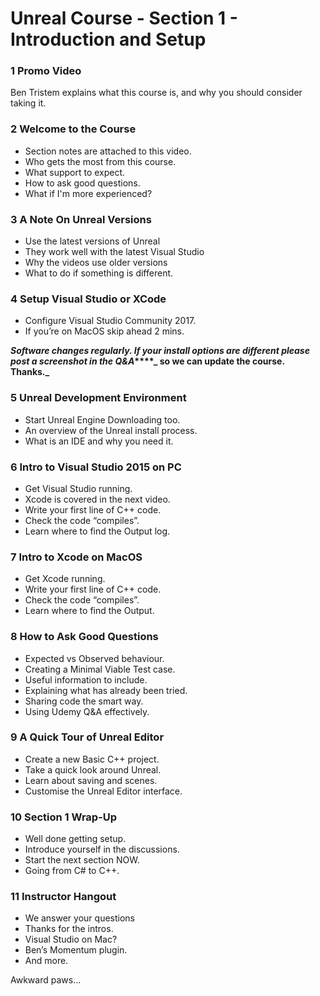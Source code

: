 # Unreal Course - Section 1 - Introduction and Setup

### 1 Promo Video ###

Ben Tristem explains what this course is, and why you should consider taking
it.

### 2 Welcome to the Course ###

+ Section notes are attached to this video.
+ Who gets the most from this course.
+ What support to expect.
+ How to ask good questions.
+ What if I'm more experienced?

### 3 A Note On Unreal Versions ###

+ Use the latest versions of Unreal
+ They work well with the latest Visual Studio
+ Why the videos use older versions
+ What to do if something is different.

### 4 Setup Visual Studio or XCode ###

+ Configure Visual Studio Community 2017.
+ If you’re on MacOS skip ahead 2 mins.

**_Software changes regularly. If your install options are different please post a screenshot in the Q&A_****_ so we can update the course. Thanks._**

### 5 Unreal Development Environment ###

+ Start Unreal Engine Downloading too.
+ An overview of the Unreal install process.
+ What is an IDE and why you need it.

### 6 Intro to Visual Studio 2015 on PC ###

+ Get Visual Studio running.
+ Xcode is covered in the next video.
+ Write your first line of C++ code.
+ Check the code “compiles”.
+ Learn where to find the Output log.

### 7 Intro to Xcode on MacOS ###

+ Get Xcode running.
+ Write your first line of C++ code.
+ Check the code “compiles”.
+ Learn where to find the Output.

### 8 How to Ask Good Questions ###

+ Expected vs Observed behaviour.
+ Creating a Minimal Viable Test case.
+ Useful information to include.
+ Explaining what has already been tried.
+ Sharing code the smart way.
+ Using Udemy Q&A effectively.

### 9 A Quick Tour of Unreal Editor ###

+ Create a new Basic C++ project.
+ Take a quick look around Unreal.
+ Learn about saving and scenes.
+ Customise the Unreal Editor interface.

### 10 Section 1 Wrap-Up ###

+ Well done getting setup.
+ Introduce yourself in the discussions.
+ Start the next section NOW.
+ Going from C# to C++.

### 11 Instructor Hangout ###

+ We answer your questions
+ Thanks for the intros.
+ Visual Studio on Mac?
+ Ben’s Momentum plugin.
+ And more.

Awkward paws...
